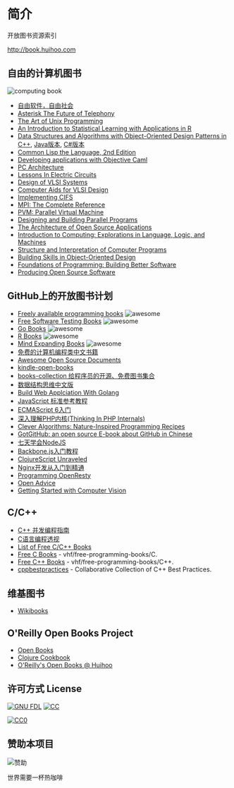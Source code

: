 # 简介
开放图书资源索引

http://book.huihoo.com

## 自由的计算机图书
![computing book](http://wiki.huihoo.com/images/c/c3/Free-computing-books.jpg)

* [自由软件，自由社会](http://book.huihoo.com/free-software-free-society/)
* [Asterisk The Future of Telephony](http://book.huihoo.com/pdf/asterisk-the-future-of-telephony/)
* [The Art of Unix Programming](http://book.huihoo.com/the-art-of-unix-programming/)
* [An Introduction to Statistical Learning with Applications in R](http://book.huihoo.com/introduction-to-statistical-learning/)
* [Data Structures and Algorithms with Object-Oriented Design Patterns in C++](http://book.huihoo.com/data-structures-and-algorithms-with-object-oriented-design-patterns-in-c++/html/), [Java版本](http://book.huihoo.com/data-structures-and-algorithms-with-object-oriented-design-patterns-in-java/html/), [C#版本](http://book.huihoo.com/data-structures-and-algorithms-with-object-oriented-design-patterns-in-csharp/html/)
* [Common Lisp the Language, 2nd Edition](http://book.huihoo.com/common-lisp-the-language-2nd-edition/clm.html)
* [Developing applications with Objective Caml](http://book.huihoo.com/developing-applications-with-objective-caml/)
* [PC Architecture](http://book.huihoo.com/pc-architecture/start.htm)
* [Lessons In Electric Circuits](http://book.huihoo.com/lessons-in-electric-circuits/)
* [Design of VLSI Systems](http://book.huihoo.com/design-of-vlsi-systems/toc.html)
* [Computer Aids for VLSI Design](http://book.huihoo.com/computer-aids-for-vlsi-design/)
* [Implementing CIFS](http://book.huihoo.com/implementing-cifs/)
* [MPI: The Complete Reference](http://book.huihoo.com/mpi-the-complete-reference/)
* [PVM: Parallel Virtual Machine](http://book.huihoo.com/parallel-virtual-machine-version-3/)
* [Designing and Building Parallel Programs](http://book.huihoo.com/designing-and-building-parallel-programs/)
* [The Architecture of Open Source Applications](http://aosabook.org/en/index.html)
* [Introduction to Computing: Explorations in Language, Logic, and Machines](http://computingbook.org/)
* [Structure and Interpretation of Computer Programs](https://mitpress.mit.edu/sicp/full-text/book/book.html)
* [Building Skills in Object-Oriented Design](http://buildingskills.itmaybeahack.com/)
* [Foundations of Programming: Building Better Software](http://openmymind.net/FoundationsOfProgramming.pdf)
* [Producing Open Source Software](http://producingoss.com/)

## GitHub上的开放图书计划
* [Freely available programming books](https://github.com/vhf/free-programming-books) ![awesome](http://wiki.huihoo.com/images/1/13/Awesome.png)
* [Free Software Testing Books](https://github.com/ligurio/free-software-testing-books/blob/master/free-software-testing-books.md) ![awesome](http://wiki.huihoo.com/images/1/13/Awesome.png)
* [Go Books](https://github.com/dariubs/GoBooks) ![awesome](http://wiki.huihoo.com/images/1/13/Awesome.png)
* [R Books](https://github.com/RomanTsegelskyi/rbooks) ![awesome](http://wiki.huihoo.com/images/1/13/Awesome.png)
* [Mind Expanding Books](https://github.com/hackerkid/Mind-Expanding-Books) ![awesome](http://wiki.huihoo.com/images/1/13/Awesome.png)
* [免费的计算机编程类中文书籍](https://github.com/justjavac/free-programming-books-zh_CN)
* [Awesome Open Source Documents](https://github.com/hubtee/awesome-opensource-documents#chinese)
* [kindle-open-books](https://github.com/ericzhang-cn/kindle-open-books)
* [books-collection 给程序员的开源、免费图书集合](https://github.com/waylau/books-collection)
* [数据结构思维中文版](https://github.com/wizardforcel/think-dast-zh)
* [Build Web Applciation With Golang](https://github.com/astaxie/build-web-application-with-golang)
* [JavaScript 标准参考教程](https://github.com/ruanyf/jstutorial/)
* [ECMAScript 6入门](https://github.com/ruanyf/es6tutorial)
* [深入理解PHP内核(Thinking In PHP Internals)](https://github.com/reeze/tipi)
* [Clever Algorithms: Nature-Inspired Programming Recipes](https://github.com/jbrownlee/CleverAlgorithms)
* [GotGitHub: an open source E-book about GitHub in Chinese](https://github.com/gotgit/gotgithub)
* [七天学会NodeJS](https://github.com/nqdeng/7-days-nodejs)
* [Backbone.js入门教程](https://github.com/the5fire/backbonejs-learning-note)
* [ClojureScript Unraveled](https://github.com/funcool/clojurescript-unraveled)
* [Nginx开发从入门到精通](https://github.com/taobao/nginx-book)
* [Programming OpenResty](https://github.com/openresty/programming-openresty)
* [Open Advice](https://github.com/Open-Advice/Open-Advice)
* [Getting Started with Computer Vision](https://github.com/atduskgreg/opencv-processing-book)

## C/C++
* [C++ 并发编程指南](https://github.com/forhappy/Cplusplus-Concurrency-In-Practice)
* [C语言编程透视](https://github.com/tinyclub/open-c-book)
* [List of Free C/C++ Books](https://github.com/fffaraz/awesome-cpp/blob/master/books.md)
* [Free C Books](https://github.com/vhf/free-programming-books/blob/master/free-programming-books.md#c) - vhf/free-programming-books/C.
* [Free C++ Books](https://github.com/vhf/free-programming-books/blob/master/free-programming-books.md#c-1) - vhf/free-programming-books/C++.
* [cppbestpractices](https://github.com/lefticus/cppbestpractices) - Collaborative Collection of C++ Best Practices.

## 维基图书
* [Wikibooks](https://www.wikibooks.org/)

## O'Reilly Open Books Project
* [Open Books](http://www.oreilly.com/openbook/)
* [Clojure Cookbook](https://github.com/clojure-cookbook/clojure-cookbook)
* [O'Reilly's Open Books @ Huihoo](http://book.huihoo.com/oreilly/)

## 许可方式 License
[![GNU FDL](http://wiki.huihoo.com/skins/common/images/gnu-fdl.png)](http://wiki.huihoo.com/wiki/CC-BY-SA_3.0) [![CC](http://wiki.huihoo.com/images/4/4e/CC-BY-SA_3.0-88x31.png)](http://wiki.huihoo.com/wiki/CC-BY-SA_3.0)
<p xmlns:dct="http://purl.org/dc/terms/" xmlns:vcard="http://www.w3.org/2001/vcard-rdf/3.0#">
  <a rel="license"
     href="http://creativecommons.org/publicdomain/zero/1.0/">
    <img src="http://i.creativecommons.org/p/zero/1.0/88x31.png" style="border-style: none;" alt="CC0" />
  </a>
</p>

## 赞助本项目
![赞助](http://wiki.huihoo.com/images/d/d7/Weixin-dashang.jpg)

世界需要一杯热咖啡
